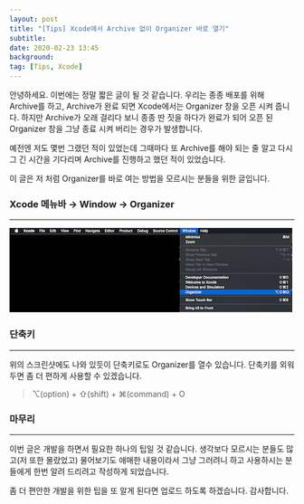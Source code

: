 ```yaml
---
layout: post
title: "[Tips] Xcode에서 Archive 없이 Organizer 바로 열기"
subtitle:
date: 2020-02-23 13:45
background: 
tag: [Tips, Xcode]
---
```


안녕하세요. 이번에는 정말 짧은 글이 될 것 같습니다. 우리는 종종 배포를 위해 Archive를 하고, Archive가 완료 되면 Xcode에서는 Organizer 창을 오픈 시켜 줍니다. 하지만 Archive가 오래 걸리다 보니 종종 딴 짓을 하다가 완료가 되어 오픈 된 Organizer 창을 그냥 종료 시켜 버리는 경우가 발생합니다.

예전엔 저도 몇번 그랬던 적이 있었는데 그때마다 또 Archive를 해야 되는 줄 알고 다시 그 긴 시간을 기다리며 Archive를 진행하고 했던 적이 있었습니다.

이 글은 저 처럼 Organizer를 바로 여는 방법을 모르시는 분들을 위한 글입니다.

### Xcode 메뉴바 → Window → Organizer

---

![organizerMenu.png](/assets/images/posts/2020-02-23/organizerMenu.png)

### 단축키

---

위의 스크린샷에도 나와 있듯이 단축키로도 Organizer를 열수 있습니다. 단축키를 외워두면 좀 더 편하게 사용할 수 있겠습니다.

> ⌥(option) + ⇧(shift) + ⌘(command) + O

### 마무리

---

이번 글은 개발을 하면서 필요한 하나의 팁일 것 같습니다. 생각보다 모르시는 분들도 많고(저 또한 몰랐었고) 물어보기도 애매한 내용이라서 그냥 그러려니 하고 사용하시는 분들에게 한번 알려 드리려고 작성하게 되었습니다.

좀 더 편안한 개발을 위한 팁을 또 알게 된다면 업로드 하도록 하겠습니다. 감사합니다.

